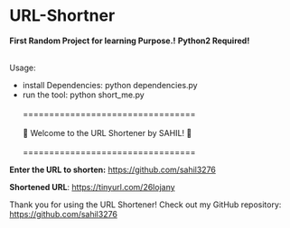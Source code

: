 # URL-Shortner 
**First Random Project for learning Purpose.!**
**Python2 Required!**
<br> <br>

Usage: 
* install Dependencies: python dependencies.py
* run the tool: python short_me.py <br><br>
================================= <br><br>
🚀 Welcome to the URL Shortener by SAHIL! 🚀 <br><br>
=================================

**Enter the URL to shorten:** https://github.com/sahil3276

**Shortened URL**: https://tinyurl.com/26lojany

Thank you for using the URL Shortener!
Check out my GitHub repository: https://github.com/sahil3276

